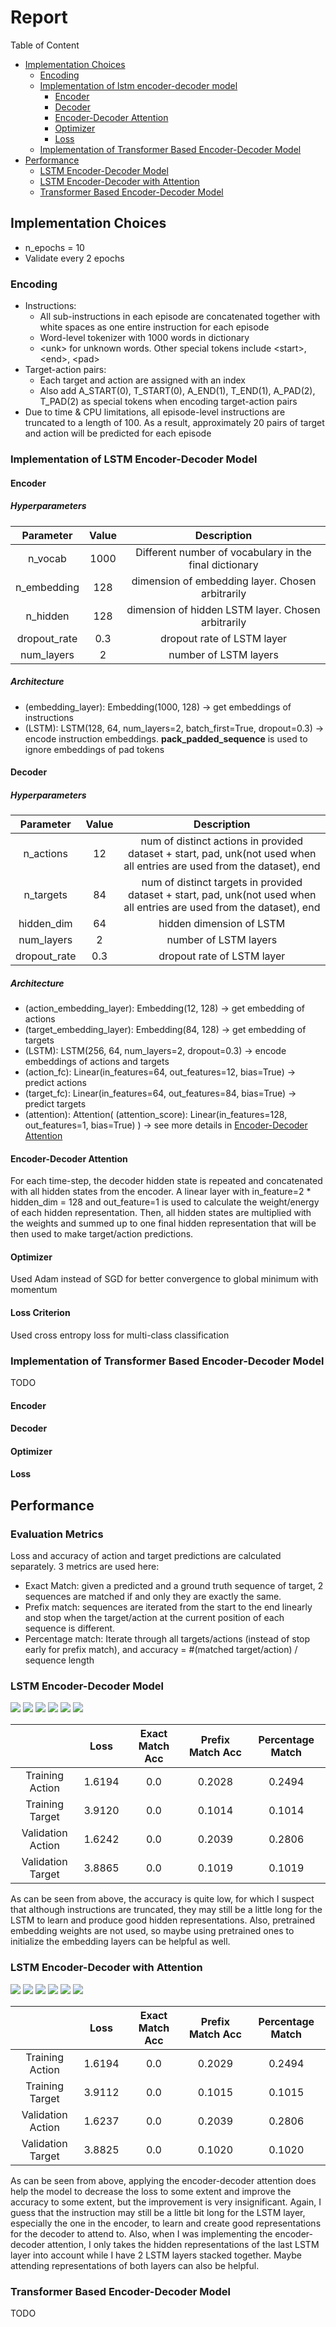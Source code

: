 # Report

Table of Content
- [Implementation Choices](#implementation-choices)
  - [Encoding](#encoding)
  - [Implementation of lstm encoder-decoder model](#implementation-of-lstm-encoder-decoder-model)
    - [Encoder](#encoder)
    - [Decoder](#decoder)
    - [Encoder-Decoder Attention](#encoder-decoder-attention)
    - [Optimizer](#optimizer)
    - [Loss](#loss-criterion)
  - [Implementation of Transformer Based Encoder-Decoder Model](#implementation-of-transformer-based-encoder-decoder-model)
- [Performance](#performance)
  - [LSTM Encoder-Decoder Model](#lstm-encoder-decoder-model)
  - [LSTM Encoder-Decoder with Attention](#lstm-encoder-decoder-with-attention)
  - [Transformer Based Encoder-Decoder Model](#transformer-based-encoder-decoder-model)

## Implementation Choices
- n_epochs = 10
- Validate every 2 epochs

### Encoding
- Instructions:
  - All sub-instructions in each episode are concatenated together with white spaces as one entire instruction for each episode
  - Word-level tokenizer with 1000 words in dictionary
  - \<unk\> for unknown words. Other special tokens include \<start\>, \<end\>, \<pad\>
- Target-action pairs:
  - Each target and action are assigned with an index
  - Also add A_START(0), T_START(0), A_END(1), T_END(1), A_PAD(2), T_PAD(2) as special tokens when encoding target-action pairs
- Due to time & CPU limitations, all episode-level instructions are truncated to a length of 100. As a result, approximately 20 pairs of target and action will be predicted for each episode

### Implementation of LSTM Encoder-Decoder Model
#### Encoder
##### Hyperparameters
| Parameter | Value | Description |
|:---------:|:-----:|:-----------:|
| n_vocab | 1000 | Different number of vocabulary in the final dictionary
| n_embedding | 128 | dimension of embedding layer. Chosen arbitrarily
| n_hidden | 128 | dimension of hidden LSTM layer. Chosen arbitrarily
| dropout_rate | 0.3 | dropout rate of LSTM layer
| num_layers | 2 | number of LSTM layers
##### Architecture
- (embedding_layer): Embedding(1000, 128) -> get embeddings of instructions
- (LSTM): LSTM(128, 64, num_layers=2, batch_first=True, dropout=0.3) -> encode instruction embeddings. **pack_padded_sequence** is used to ignore embeddings of pad tokens


#### Decoder
##### Hyperparameters
| Parameter | Value | Description |
|:---------:|:-----:|:-----------:|
| n_actions | 12 | num of distinct actions in provided dataset + start, pad, unk(not used when all entries are used from the dataset), end
| n_targets | 84 | num of distinct targets in provided dataset + start, pad, unk(not used when all entries are used from the dataset), end
| hidden_dim | 64 | hidden dimension of LSTM
| num_layers | 2 | number of LSTM layers
| dropout_rate | 0.3 | dropout rate of LSTM layer
##### Architecture
- (action_embedding_layer): Embedding(12, 128) -> get embedding of actions
- (target_embedding_layer): Embedding(84, 128) -> get embedding of targets
- (LSTM): LSTM(256, 64, num_layers=2, dropout=0.3) -> encode embeddings of actions and targets
- (action_fc): Linear(in_features=64, out_features=12, bias=True) -> predict actions
- (target_fc): Linear(in_features=64, out_features=84, bias=True) -> predict targets
- (attention): Attention(
     (attention_score): Linear(in_features=128, out_features=1, bias=True)
   ) -> see more details in [Encoder-Decoder Attention](#encoder-decoder-attention)


#### Encoder-Decoder Attention
For each time-step, the decoder hidden state is repeated and concatenated with all hidden states from the encoder.
A linear layer with in_feature=2 * hidden_dim = 128 and out_feature=1 is used to calculate the weight/energy of each hidden representation.
Then, all hidden states are multiplied with the weights and summed up to one final hidden representation that will be then used to make target/action predictions. 

#### Optimizer
Used Adam instead of SGD for better convergence to global minimum with momentum

#### Loss Criterion
Used cross entropy loss for multi-class classification

### Implementation of Transformer Based Encoder-Decoder Model
TODO
#### Encoder
#### Decoder
#### Optimizer
#### Loss

## Performance
### Evaluation Metrics
Loss and accuracy of action and target predictions are calculated separately. 3 metrics are used here:
- Exact Match: given a predicted and a ground truth sequence of target, 2 sequences are matched if and only they are exactly the same.
- Prefix match: sequences are iterated from the start to the end linearly and stop when the target/action at the current position of each sequence is different.
- Percentage match: Iterate through all targets/actions (instead of stop early for prefix match), and accuracy = #(matched target/action) / sequence length

### LSTM Encoder-Decoder Model
![](outputs/experiments/s2s/training_loss.png)
![](outputs/experiments/s2s/training_action_accuracy.png)
![](outputs/experiments/s2s/training_target_accuracy.png)
![](outputs/experiments/s2s/validation_loss.png)
![](outputs/experiments/s2s/validation_action_accuracy.png)
![](outputs/experiments/s2s/validation_target_accuracy.png)

|                   |   Loss   | Exact Match Acc | Prefix Match Acc | Percentage Match |
|:-----------------:|:--------:|:---------------:|:----------------:|:----------------:|
|  Training Action  |  1.6194  |       0.0       |      0.2028      |      0.2494      |
|  Training Target  |  3.9120  |       0.0       |      0.1014      |      0.1014      |
| Validation Action |  1.6242  |       0.0       |      0.2039      |      0.2806      |
| Validation Target |  3.8865  |       0.0       |      0.1019      |      0.1019      |
As can be seen from above, the accuracy is quite low, for which I suspect that although instructions are truncated, they may still be a little long for the LSTM to learn and produce good hidden representations.
Also, pretrained embedding weights are not used, so maybe using pretrained ones to initialize the embedding layers can be helpful as well. 

### LSTM Encoder-Decoder with Attention
![](outputs/experiments/s2s_with_attention/training_loss.png)
![](outputs/experiments/s2s_with_attention/training_action_accuracy.png)
![](outputs/experiments/s2s_with_attention/training_target_accuracy.png)
![](outputs/experiments/s2s_with_attention/validation_loss.png)
![](outputs/experiments/s2s_with_attention/validation_action_accuracy.png)
![](outputs/experiments/s2s_with_attention/validation_target_accuracy.png)

|                   |   Loss   | Exact Match Acc | Prefix Match Acc | Percentage Match |
|:-----------------:|:--------:|:---------------:|:----------------:|:----------------:|
|  Training Action  |  1.6194  |       0.0       |      0.2029      |      0.2494      |
|  Training Target  |  3.9112  |       0.0       |      0.1015      |      0.1015      |
| Validation Action |  1.6237  |       0.0       |      0.2039      |      0.2806      |
| Validation Target |  3.8825  |       0.0       |      0.1020      |      0.1020      |
As can be seen from above, applying the encoder-decoder attention does help the model to decrease the loss to some extent and improve the accuracy to some extent, but the improvement is very insignificant. 
Again, I guess that the instruction may still be a little bit long for the LSTM layer, especially the one in the encoder, to learn and create good representations for the decoder to attend to. 
Also, when I was implementing the encoder-decoder attention, I only takes the hidden representations of the last LSTM layer into account while I have 2 LSTM layers stacked together. Maybe attending representations of both layers can also be helpful.  

### Transformer Based Encoder-Decoder Model
TODO